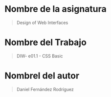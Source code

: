 # Nombre de la asignatura
> Design of Web Interfaces

# Nombre del Trabajo
> DIW- e01.1 - CSS Basic

# Nombrel del autor
> Daniel Fernández Rodríguez
